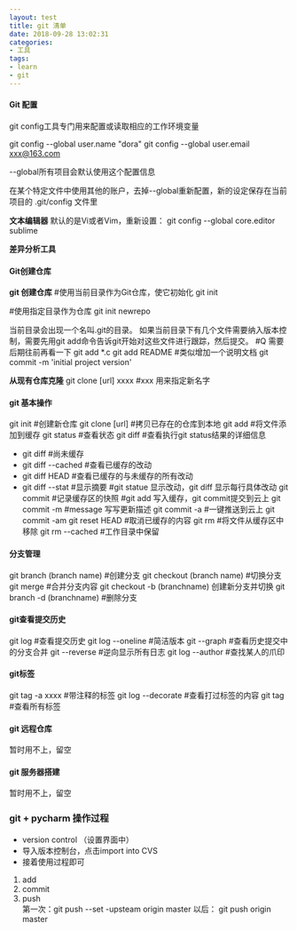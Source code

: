 ```yaml
---
layout: test
title: git 清单
date: 2018-09-28 13:02:31
categories:
- 工具
tags:
- learn
- git
---
```


#### Git 配置 ####
git config工具专门用来配置或读取相应的工作环境变量

git config --global user.name "dora"
git config --global user.email xxx@163.com

--global所有项目会默认使用这个配置信息

在某个特定文件中使用其他的账户，去掉--global重新配置，新的设定保存在当前项目的 .git/config 文件里

**文本编辑器**
默认的是Vi或者Vim，重新设置：
git config --global core.editor sublime

**差异分析工具**
<!--more-->

#### Git创建仓库 ####

**git 创建仓库**
#使用当前目录作为Git仓库，使它初始化
git init

#使用指定目录作为仓库
git init newrepo

当前目录会出现一个名叫.git的目录。
如果当前目录下有几个文件需要纳入版本控制，需要先用git add命令告诉git开始对这些文件进行跟踪，然后提交。
#Q 需要后期往前再看一下
git add *.c
git add README #类似增加一个说明文档
git commit -m 'initial project version'

**从现有仓库克隆**
git clone [url] xxxx
#xxx 用来指定新名字

#### git 基本操作 ####

git init #创建新仓库
git clone [url] #拷贝已存在的仓库到本地
git add #将文件添加到缓存
git status #查看状态
git diff #查看执行git status结果的详细信息
- git diff #尚未缓存
- git diff --cached #查看已缓存的改动
- git diff HEAD #查看已缓存的与未缓存的所有改动
- git diff --stat #显示摘要
#git statue 显示改动，git diff 显示每行具体改动
git commit #记录缓存区的快照
#git add 写入缓存，git commit提交到云上
git commit -m #message 写写更新描述
git commit -a #一键推送到云上
git commit -am
git reset HEAD #取消已缓存的内容
git rm #将文件从缓存区中移除
git rm --cached #工作目录中保留

#### 分支管理 ####
git branch (branch name) #创建分支
git checkout (branch name) #切换分支
git merge #合并分支内容
git checkout -b (branchname) 创建新分支并切换
git branch -d (branchname) #删除分支

#### git查看提交历史 ####
git log #查看提交历史
git log --oneline #简洁版本
git --graph #查看历史提交中的分支合并
git --reverse #逆向显示所有日志
git log --author #查找某人的爪印

#### git标签 ####
git tag -a xxxx  #带注释的标签
git log --decorate #查看打过标签的内容
git tag #查看所有标签

#### git 远程仓库 ####
暂时用不上，留空

#### git 服务器搭建 ####
暂时用不上，留空

### git + pycharm 操作过程 ###
- version control （设置界面中）
- 导入版本控制台，点击import into CVS
- 接着使用过程即可
1. add
2. commit
3. push  
第一次：git push --set -upsteam origin master
以后： git push origin master






